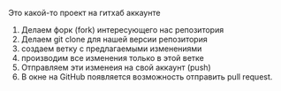 Это какой-то проект на гитхаб аккаунте


1. Делаем форк (fork) интересующего нас репозитория
2. Делаем git clone для нашей версии репозитория
3. создаем ветку с предлагаемыми изменениями
4. производим все изменения только в этой ветке
5. Отправляем эти изменеия на свой аккаунт (push)
6. В окне на GitHub появляется возможность отправить pull request.